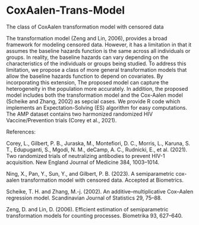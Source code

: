 # CoxAalen-Trans-Model
The class of CoxAalen transformation model with censored data

The transformation model (Zeng and Lin, 2006), provides a broad framework for modeling censored data. 
However, it has a limitation in that it assumes the baseline hazards function is the same across all individuals or groups. 
In reality, the baseline hazards can vary depending on the characteristics of the individuals or groups being studied.
To address this limitation, we propose a class of more general transformation models that allow the baseline hazards function to depend on covariates. 
By incorporating this extension, The proposed model can capture the heterogeneity in the population more accurately. 
In addition, the proposed model includes both the transformation model and the Cox-Aalen model (Scheike and Zhang, 2002) as sepcial cases.
We provide R code which implements an Expectation-Solving (ES) algorithm for easy computations. 
The AMP dataset contains two harmonized randomized HIV Vaccine/Prevention trials (Corey et al., 2021).

References:

Corey, L., Gilbert, P. B., Juraska, M., Montefiori, D. C., Morris, L., Karuna, S. T., Edupuganti, S., Mgodi, N. M., deCamp, A. C., Rudnicki, E., et al. (2021). Two randomized trials of neutralizing antibodies to prevent HIV-1 acquisition. New England Journal of Medicine 384, 1003–1014.

Ning, X., Pan, Y., Sun, Y., and Gilbert, P. B. (2023). A semiparametric cox-aalen transformation model with censored data. Accepted at Biometrics.

Scheike, T. H. and Zhang, M.-j. (2002). An additive–multiplicative Cox–Aalen regression model. Scandinavian Journal of Statistics 29, 75–88.

Zeng, D. and Lin, D. (2006). Efficient estimation of semiparametric transformation models for counting processes. Biometrika 93, 627–640.

